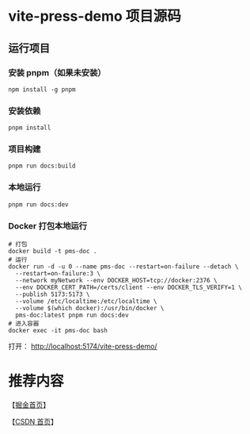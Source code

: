 # vite-press-demo 项目源码

## 运行项目

### 安装 pnpm（如果未安装）

```shell
npm install -g pnpm
```

### 安装依赖

```shell
pnpm install
```

### 项目构建

```shell
pnpm run docs:build
```

### 本地运行

```shell
pnpm run docs:dev
```

### Docker 打包本地运行

```shell
# 打包
docker build -t pms-doc .
# 运行
docker run -d -u 0 --name pms-doc --restart=on-failure --detach \
  --restart=on-failure:3 \
  --network myNetwork --env DOCKER_HOST=tcp://docker:2376 \
  --env DOCKER_CERT_PATH=/certs/client --env DOCKER_TLS_VERIFY=1 \
  --publish 5173:5173 \
  --volume /etc/localtime:/etc/localtime \
  --volume $(which docker):/usr/bin/docker \
  pms-doc:latest pnpm run docs:dev
# 进入容器
docker exec -it pms-doc bash
```

打开：
[http://localhost:5174/vite-press-demo/](http://localhost:5174/vite-press-demo/)



# 推荐内容

【[掘金首页](https://github.com/qierkang)】

【[CSDN 首页](https://github.com/qierkang)】